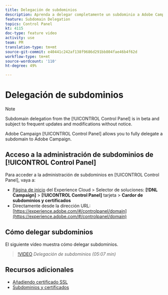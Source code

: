 ```yaml
---
title: Delegación de subdominios
description: Aprenda a delegar completamente un subdominio a Adobe Campaign.
feature: Subdomain Delegation
topics: Control Panel
kt: 4115
doc-type: feature video
activity: use
team: PM
translation-type: tm+mt
source-git-commit: e40441c242af138f9686d291bb804fae46b4f62d
workflow-type: tm+mt
source-wordcount: '110'
ht-degree: 49%

---
```



# Delegación de subdominios

>[!NOTE]
>
> Subdomain delegation from the [!UICONTROL Control Panel] is in beta and subject to frequent updates and modifications without notice.

Adobe Campaign [!UICONTROL Control Panel] allows you to fully delegate a subdomain to Adobe Campaign.

## Acceso a la administración de subdominios de [!UICONTROL Control Panel]

Para acceder a la administración de subdominios en [!UICONTROL Control Panel], vaya a:

* [Página de inicio](https://experience.adobe.com/#/home) del Experience Cloud > Selector de soluciones: **[!DNL Campaign]** > **[!UICONTROL Control Panel]** tarjeta > **Cardor de subdominios y certificados**
* Directamente desde la dirección URL: [https://experience.adobe.com/#/controlpanel/domain](https://experience.adobe.com/#/controlpanel/domain)

## Cómo delegar subdominios

El siguiente vídeo muestra cómo delegar subdominios.

>[!VIDEO](https://video.tv.adobe.com/v/31390?quality=12)
*Delegación de subdominios (05:07 min)*

## Recursos adicionales

* [Añadiendo certificado SSL](/help/acc/monitoring-campaign-classic/control-panel/adding-ssl-certificates.md)
* [Subdominios y certificados](https://docs.adobe.com/content/help/es-ES/control-panel/using/subdomains-and-certificates/renewing-subdomain-certificate.html)
